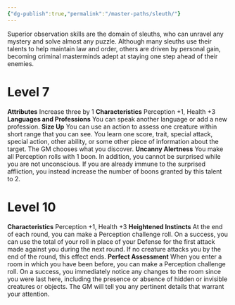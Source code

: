 ```yaml
---
{"dg-publish":true,"permalink":"/master-paths/sleuth/"}
---
```


Superior observation skills are the domain of sleuths, who can unravel any mystery and solve almost any puzzle. Although many sleuths use their talents to help maintain law and order, others are driven by personal gain, becoming criminal masterminds adept at staying one step ahead of their enemies.
# Level 7
**Attributes** Increase three by 1
**Characteristics** Perception +1, Health +3
**Languages and Professions** You can speak another language or add a new profession.
**Size Up** You can use an action to assess one creature within short range that you can see. You learn one score, trait, special attack, special action, other ability, or some other piece of information about the target. The GM chooses what you discover.
**Uncanny Alertness** You make all Perception rolls with 1 boon. In addition, you cannot be surprised while you are not unconscious. If you are already immune to the surprised affliction, you instead increase the number of boons granted by this talent to 2.
# Level 10
**Characteristics** Perception +1, Health +3
**Heightened Instincts** At the end of each round, you can make a Perception challenge roll. On a success, you can use the total of your roll in place of your Defense for the first attack made against you during the next round. If no creature attacks you by the end of the round, this effect ends.
**Perfect Assessment** When you enter a room in which you have been before, you can make a Perception challenge roll. On a success, you immediately notice any changes to the room since you were last here, including the presence or absence of hidden or invisible creatures or objects. The GM will tell you any pertinent details that warrant your attention.